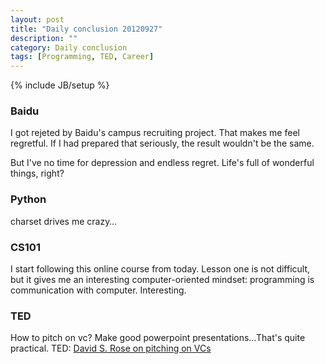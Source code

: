 ```yaml
---
layout: post
title: "Daily conclusion 20120927"
description: ""
category: Daily conclusion
tags: [Programming, TED, Career]
---
```

{% include JB/setup %}	

### Baidu

I got rejeted by Baidu's campus recruiting project. That makes me feel regretful. If I had prepared that seriously, the result wouldn't be the same. 

But I've no time for depression and endless regret. Life's full of wonderful things, right?

### Python

charset drives me crazy… 

### CS101

I start following this online course from today. Lesson one is not difficult, but it gives me an interesting computer-oriented mindset: programming is communication with computer. Interesting.

### TED

How to pitch on vc? Make good powerpoint presentations…That's quite practical. TED: [David S. Rose on pitching on VCs](http://www.ted.com/talks/david_s_rose_on_pitching_to_vcs.html)